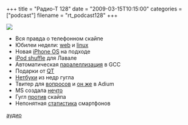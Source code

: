 +++
title = "Радио-Т 128"
date = "2009-03-15T10:15:00"
categories = ["podcast"]
filename = "rt_podcast128"
+++

![](https://radio-t.com/images/radio-t/rt128.png)










- Вся правда о телефонном скайпе
- Юбилеи недели: [web](http://www.readwriteweb.com/archives/happy_20th_birthday_world_wide_web.php) и [linux](http://i.gizmodo.com/5169216/happy-15th-birthday-linux)
- Новая [iPhone OS](http://www.engadget.com/2009/03/12/iphone-os-3-0-is-coming-march-17th/) на подходе
- [iPod shuffle](http://www.engadget.com/2009/03/12/new-ipod-shuffle-first-hands-on/) для Лавале
- Автоматическая [паралеллизация](http://www.opennet.ru/opennews/art.shtml?num=20697) в GCC
- Подарки от [QT](http://www.opennet.ru/opennews/art.shtml?num=20733)
- [Нетбуки](http://www.opennet.ru/opennews/art.shtml?num=20691) из недр гугла
- Твитер для [вопросов](http://www.readwriteweb.com/archives/aardvark_25_invites.php) и [он же](http://www.readwriteweb.com/archives/adium_to_integrate_twitter_by_im.php) в Adium
- MS создала [нечто](http://www.engadget.com/2009/03/10/microsoft-does-the-unthinkable-reveals-own-notebook-cooling-bas/)
- Гугл [против](http://net.compulenta.ru/408915/) скайпа
- Непонятная [статистика](http://business.compulenta.ru/409072/) смартфонов




[аудио](http://cdn.radio-t.com/rt_podcast128.mp3)
<audio src="http://cdn.radio-t.com/rt_podcast128.mp3" preload="none"></audio>
